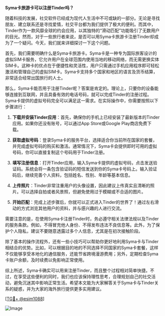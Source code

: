 **Syma卡旅游卡可以注册Tinder吗？**

随着科技的发展，社交软件已经成为现代人生活中不可或缺的一部分。无论是寻找朋友、建立联系还是寻找爱情，社交平台都为我们提供了极大的便利。而其中，Tinder作为一款风靡全球的约会应用，以其独特的“滑动匹配”功能吸引了无数用户的目光。然而，对于一些旅行者来说，是否可以用Syma卡旅游卡注册Tinder却成为了一个疑问。今天，我们就来详细探讨一下这个问题。

首先，我们需要明确什么是Syma卡旅游卡。Syma卡是一种专为国际旅客设计的虚拟SIM卡服务，它允许用户在全球范围内使用当地的移动网络，而无需更换实体SIM卡。这种卡的优点在于便捷性和灵活性，用户只需通过手机应用程序即可轻松激活和管理自己的虚拟SIM卡。Syma卡支持多个国家和地区的语言及货币结算，非常适合经常出国旅行的人士。

那么，Syma卡能否用于注册Tinder呢？答案是肯定的。理论上，只要你的设备能够连接到互联网，并且具备有效的电话号码，就可以完成Tinder的注册过程。Syma卡提供的虚拟号码完全可以满足这一需求。在实际操作中，你需要按照以下步骤进行：

1. **下载并安装Tinder应用**：首先，确保你的手机上已经安装了最新版本的Tinder应用。如果你还没有账号，可以通过App Store或Google Play商店免费下载。

2. **获取虚拟号码**：登录Syma卡的服务平台，选择适合你当前所在国家的套餐，并完成虚拟号码的购买和激活。通常情况下，Syma卡会提供即时可用的虚拟号码，你可以直接复制这个号码用于Tinder注册。

3. **填写注册信息**：打开Tinder应用，输入Syma卡提供的虚拟号码，点击发送验证码。系统会将一条包含验证码的短信发送到你的Syma卡号码上。输入验证码后，继续完善个人资料，包括姓名、性别、年龄等基本信息。

4. **上传照片**：Tinder非常注重用户的头像设置，因此建议上传真实且清晰的照片。可以选择自拍或者风景照，但避免使用过于模糊或不合适的图片。

5. **开始匹配**：完成上述步骤后，你就可以正式进入Tinder的世界了！通过左右滑动的方式浏览其他用户的资料，并与感兴趣的人进行交流。

需要注意的是，在使用Syma卡注册Tinder时，务必遵守相关法律法规以及Tinder的服务条款。例如，不得冒充他人身份、不得发布违法不良信息等。此外，为了保护个人隐私，建议不要随意透露过多个人信息，尤其是在初次接触阶段。

除了基本的操作流程外，还有一些小技巧可以帮助你更好地利用Syma卡与Tinder相结合的优势。比如，可以根据目的地的不同选择不同国家的Syma卡套餐，这样不仅能够享受本地化的通信服务，还能节省跨境漫游费用；另外，定期检查Syma卡账户余额，及时续费以免影响正常使用。

综上所述，Syma卡确实可以用来注册Tinder，而且整个过程相对简单快捷。不过，在享受这些便利的同时，我们也应该保持理性思考，合理规划自己的社交活动，避免沉迷其中影响正常生活。希望本文能为大家解答关于Syma卡与Tinder关系的疑惑，并为大家的海外旅行提供更多实用建议。

[[TG💪+ @esim1088](https://t.me/s/esim1088)]

![Image](https://i.postimg.cc/4NQfJmqS/Snipaste-2025-05-13-00-14-12.png)